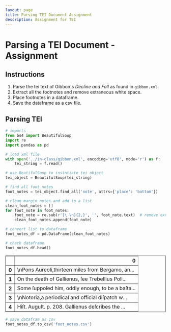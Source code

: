 ```yaml
---
layout: page
title: Parsing TEI Document Assignment
description: Assignment for TEI
---
```


# Parsing a TEI Document - Assignment

## Instructions

1. Parse the tei text of Gibbon's _Decline and Fall_ as found in `gibbon.xml`.
2. Extract all the footnotes and remove extraneous white space.
3. Place footnotes in a dataframe.
4. Save the dataframe as a csv file.

## Parsing TEI


```python
# imports
from bs4 import BeautifulSoup
import re
import pandas as pd
```


```python
# load xml file
with open('../in-class/gibbon.xml', encoding='utf8', mode='r') as f:
    tei_string = f.read()
```


```python
# use BeatifulSoup to instntiate tei object
tei_object = BeautifulSoup(tei_string)
```


```python
# find all foot notes
foot_notes = tei_object.find_all('note', attrs={'place': 'bottom'})
```


```python
# clean margin notes and add to a list
clean_foot_notes = []
for foot_note in foot_notes:
    foot_note = re.sub(r'[\ \n]{2,}', '', foot_note.text)  # remove excess space
    clean_foot_notes.append(foot_note)
```


```python
# convert list to dataframe
foot_notes_df = pd.DataFrame(clean_foot_notes)
```


```python
# check dataframe
foot_notes_df.head()
```




<div>
<style scoped>
    .dataframe tbody tr th:only-of-type {
        vertical-align: middle;
    }

    .dataframe tbody tr th {
        vertical-align: top;
    }

    .dataframe thead th {
        text-align: right;
    }
</style>
<table border="1" class="dataframe">
  <thead>
    <tr style="text-align: right;">
      <th></th>
      <th>0</th>
    </tr>
  </thead>
  <tbody>
    <tr>
      <th>0</th>
      <td>\nPons Aureoli,thirteen miles from Bergamo, an...</td>
    </tr>
    <tr>
      <th>1</th>
      <td>On the death of Gallienus, ſee Trebellius Poll...</td>
    </tr>
    <tr>
      <th>2</th>
      <td>Some ſuppoſed him, oddly enough, to be a baſta...</td>
    </tr>
    <tr>
      <th>3</th>
      <td>\nNotoria,a periodical and official diſpatch w...</td>
    </tr>
    <tr>
      <th>4</th>
      <td>Hiſt. Auguſt. p. 208. Gallienus deſcribes the ...</td>
    </tr>
  </tbody>
</table>
</div>




```python
# save datafram as csv
foot_notes_df.to_csv('foot_notes.csv')
```


```python

```

